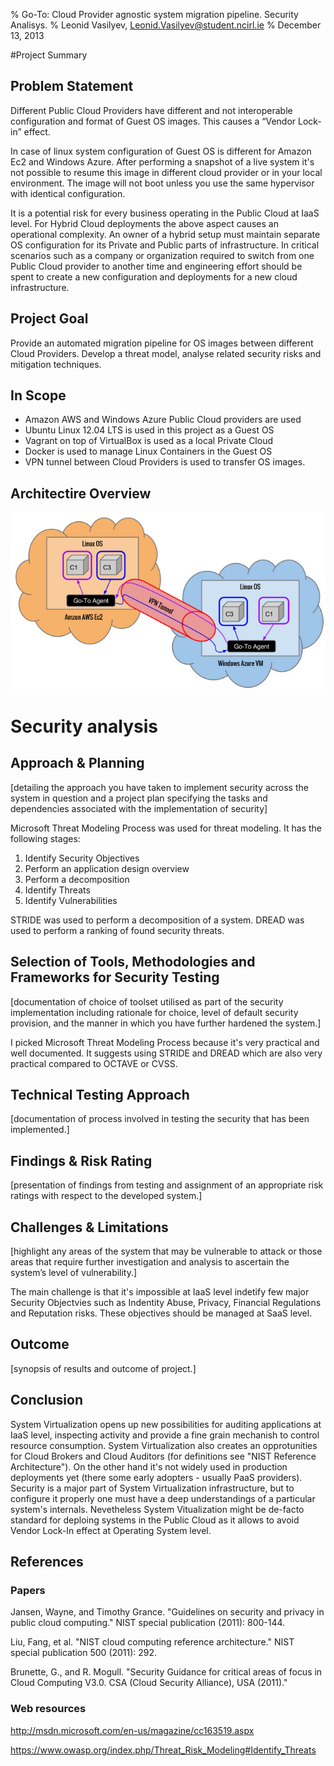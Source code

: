 % Go-To: Cloud Provider agnostic system migration pipeline. Security Analisys.
% Leonid Vasilyev, <Leonid.Vasilyev@student.ncirl.ie>
% December 13, 2013

#Project Summary
## Problem Statement
Different Public Cloud Providers have different and not interoperable configuration and format of Guest OS images.
This causes a “Vendor Lock-in” effect.

In case of linux system configuration of Guest OS is different for Amazon Ec2 and Windows Azure.
After performing a snapshot of a live system it's not possible to resume this image in different cloud
provider or in your local environment.
The image will not boot unless you use the same hypervisor with identical configuration.

It is a potential risk for every business operating in the Public Cloud at IaaS level.
For Hybrid Cloud deployments the above aspect causes an operational complexity.
An owner of a hybrid setup must maintain separate OS configuration for its Private and Public parts of infrastructure.
In critical scenarios such as a company or organization required to switch from one Public Cloud provider to another
time and engineering effort should be spent to create a new configuration and deployments for a new cloud infrastructure.

## Project Goal
Provide an automated migration pipeline for OS images between different Cloud Providers.
Develop a threat model, analyse related security risks and mitigation techniques.

## In Scope

* Amazon AWS and Windows Azure Public Cloud providers are used
* Ubuntu Linux 12.04 LTS is used in this project as a Guest OS
* Vagrant on top of VirtualBox is used as a local Private Cloud
* Docker is used to manage Linux Containers in the Guest OS
* VPN tunnel between Cloud Providers is used to transfer OS images.

## Architectire Overview

!["Architecture Overview"](HybridCloudOverview.jpg)

# Security analysis
## Approach & Planning

[detailing the approach you have taken to implement security across the system in question
and a project plan specifying the tasks
and dependencies associated with the implementation of security]

Microsoft Threat Modeling Process was used for threat modeling.
It has the following stages:

1. Identify Security Objectives
2. Perform an application design overview
3. Perform a decomposition
4. Identify Threats
5. Identify Vulnerabilities

STRIDE was used to perform a decomposition of a system.
DREAD was used to perform a ranking of found security threats.

## Selection of Tools, Methodologies and Frameworks for Security Testing

[documentation of choice of toolset utilised as part of the security implementation
including rationale for choice, level of default security provision,
and the manner in which you have further hardened the system.]

I picked Microsoft Threat Modeling Process because it's very practical and well documented.
It suggests using STRIDE and DREAD which are also very practical compared to OCTAVE or CVSS.

## Technical Testing Approach

[documentation of process involved in testing the security that has been implemented.]

## Findings & Risk Rating

[presentation of findings from testing and assignment of an appropriate risk ratings
with respect to the developed system.]

## Challenges & Limitations

[highlight any areas of the system that may be vulnerable to attack
or those areas that require further investigation
and analysis to ascertain the system’s level of vulnerability.]

The main challenge is that it's impossible at IaaS level indetify few major Security Objectvies
such as Indentity Abuse, Privacy, Financial Regulations and Reputation risks.
These objectives should be managed at SaaS level.

## Outcome

[synopsis of results and outcome of project.]

## Conclusion

System Virtualization opens up new possibilities for auditing applications at IaaS level,
inspecting activity and provide a fine grain mechanish to control resource consumption.
System Virtualization also creates an opprotunities for Cloud Brokers and Cloud Auditors
(for definitions see "NIST Reference Architecture").
On the other hand it's not widely used in production deployments yet
(there some early adopters - usually PaaS providers).
Security is a major part of System Virtualization infrastructure,
but to configure it properly one must have a deep understandings of a particular system's internals.
Nevetheless System Vitualization might be de-facto standard for deploing systems in the Public Cloud
as it allows to avoid Vendor Lock-In effect at Operating System level.


## References

### Papers

Jansen, Wayne, and Timothy Grance. "Guidelines on security and privacy in public cloud computing." NIST special publication (2011): 800-144.

Liu, Fang, et al. "NIST cloud computing reference architecture." NIST special publication 500 (2011): 292.

Brunette, G., and R. Mogull. "Security Guidance for critical areas of focus in Cloud Computing V3.0. CSA (Cloud Security Alliance), USA (2011)."


### Web resources

http://msdn.microsoft.com/en-us/magazine/cc163519.aspx

https://www.owasp.org/index.php/Threat_Risk_Modeling#Identify_Threats
